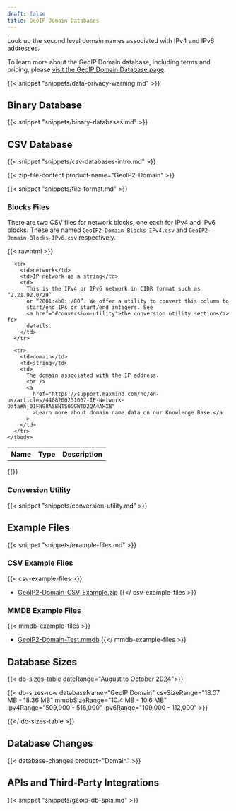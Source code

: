 ```yaml
---
draft: false
title: GeoIP Domain Databases
---
```


Look up the second level domain names associated with IPv4 and IPv6 addresses.

To learn more about the GeoIP Domain database, including terms and pricing,
please
[visit the GeoIP Domain Database page](https://www.maxmind.com/en/geoip2-domain-name-database).

{{< snippet "snippets/data-privacy-warning.md" >}}

## Binary Database

{{< snippet "snippets/binary-databases.md" >}}

## CSV Database

{{< snippet "snippets/csv-databases-intro.md" >}}

{{< zip-file-content product-name="GeoIP2-Domain" >}}

{{< snippet "snippets/file-format.md" >}}

### Blocks Files

There are two CSV files for network blocks, one each for IPv4 and IPv6 blocks.
These are named `GeoIP2-Domain-Blocks-IPv4.csv` and
`GeoIP2-Domain-Blocks-IPv6.csv` respectively.

{{< rawhtml >}}

<div class="table">
  <table>
    <tbody>
      <tr>
        <th>Name</th>
        <th>Type</th>
        <th>Description</th>
      </tr>

      <tr>
        <td>network</td>
        <td>IP network as a string</td>
        <td>
          This is the IPv4 or IPv6 network in CIDR format such as “2.21.92.0/29”
          or “2001:4b0::/80”. We offer a utility to convert this column to
          start/end IPs or start/end integers. See
          <a href="#conversion-utility">the conversion utility section</a> for
          details.
        </td>
      </tr>

      <tr>
        <td>domain</td>
        <td>string</td>
        <td>
          The domain associated with the IP address.
          <br />
          <a
            href="https://support.maxmind.com/hc/en-us/articles/4408200231067-IP-Network-Data#h_01FN98A5BNTS0GGWTD2QA4AHXN"
            >Learn more about domain name data on our Knowledge Base.</a
          >
        </td>
      </tr>
    </tbody>
  </table>
</div>
{{</ rawhtml >}}

### Conversion Utility

{{< snippet "snippets/conversion-utility.md" >}}

## Example Files

{{< snippet "snippets/example-files.md" >}}

### CSV Example Files

{{< csv-example-files >}}

- [GeoIP2-Domain-CSV_Example.zip](/static/GeoIP2-Domain-Example.zip)
  {{</ csv-example-files >}}

### MMDB Example Files

{{< mmdb-example-files >}}

- [GeoIP2-Domain-Test.mmdb](https://github.com/maxmind/MaxMind-DB/blob/main/test-data/GeoIP2-Domain-Test.mmdb)
  {{</ mmdb-example-files >}}

## Database Sizes

<!-- prettier-ignore-start -->
{{< db-sizes-table dateRange="August to October 2024">}}

  {{< db-sizes-row
  databaseName="GeoIP Domain"
  csvSizeRange="18.07 MB - 18.36 MB"
  mmdbSizeRange="10.4 MB - 10.6 MB"
  ipv4Range="509,000 - 516,000"
  ipv6Range="109,000 - 112,000" >}}

{{</ db-sizes-table >}}
<!-- prettier-ignore-end -->

## Database Changes

{{< database-changes product="Domain" >}}

## APIs and Third-Party Integrations

{{< snippet "snippets/geoip-db-apis.md" >}}
